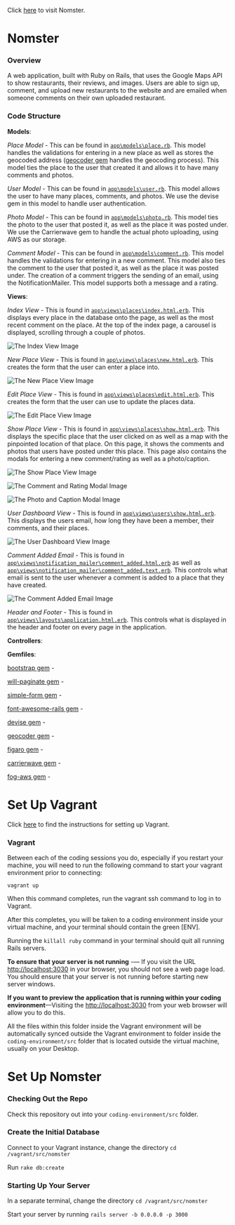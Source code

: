 Click [here](https://nomster-zoe-kramer.herokuapp.com/) to visit Nomster.

# Nomster

### Overview

A web application, built with Ruby on Rails, that uses the Google Maps API to show restaurants, their reviews, and images. Users are able to sign up, comment, and upload new restaurants to the website and are emailed when someone comments on their own uploaded restaurant. 

### Code Structure

**Models**:

*Place Model* - This can be found in [`app\models\place.rb`](https://github.com/ZoeBKramer/nomster/blob/master/app/models/place.rb). This model handles the validations for entering in a new place as well as stores the geocoded address ([geocoder gem](https://github.com/alexreisner/geocoder) handles the geocoding process). This model ties the place to the user that created it and allows it to have many comments and photos.  

*User Model* - This can be found in [`app\models\user.rb`](https://github.com/ZoeBKramer/nomster/blob/master/app/models/user.rb). This model allows the user to have many places, comments, and photos. We use the devise gem in this model to handle user authentication. 

*Photo Model* - This can be found in [`app\models\photo.rb`](https://github.com/ZoeBKramer/nomster/blob/master/app/models/photo.rb). This model ties the photo to the user that posted it, as well as the place it was posted under. We use the Carrierwave gem to handle the actual photo uploading, using AWS as our storage. 

*Comment Model* - This can be found in [`app\models\comment.rb`](https://github.com/ZoeBKramer/nomster/blob/master/app/models/comment.rb). This model handles the validations for entering in a new comment. This model also ties the comment to the user that posted it, as well as the place it was posted under. The creation of a comment triggers the sending of an email, using the NotificationMailer. This model supports both a message and a rating.  

**Views**:

*Index View* - This is found in [`app\views\places\index.html.erb`](https://github.com/ZoeBKramer/nomster/blob/master/app/views/places/index.html.erb). This displays every place in the database onto the page, as well as the most recent comment on the place. At the top of the index page, a carousel is displayed, scrolling through a couple of photos. 

![The Index View Image](https://raw.githubusercontent.com/ZoeBKramer/nomster/master/app/assets/images/Nomster/Nomster.png)

*New Place View* - This is found in [`app\views\places\new.html.erb`](https://github.com/ZoeBKramer/nomster/blob/master/app/views/places/new.html.erb). This creates the form that the user can enter a place into. 

![The New Place View Image](https://raw.githubusercontent.com/ZoeBKramer/nomster/master/app/assets/images/Nomster/NewPlace.png)

*Edit Place View* - This is found in [`app\views\places\edit.html.erb`](https://github.com/ZoeBKramer/nomster/blob/master/app/views/places/edit.html.erb). This creates the form that the user can use to update the places data. 

![The Edit Place View Image](https://raw.githubusercontent.com/ZoeBKramer/nomster/master/app/assets/images/Nomster/EditPlace.png)

*Show Place View* - This is found in [`app\views\places\show.html.erb`](https://github.com/ZoeBKramer/nomster/blob/master/app/views/places/show.html.erb). This displays the specific place that the user clicked on as well as a map with the pinpointed location of that place. On this page, it shows the comments and photos that users have posted under this place. This page also contains the modals for entering a new comment/rating as well as a photo/caption. 

![The Show Place View Image](https://raw.githubusercontent.com/ZoeBKramer/nomster/master/app/assets/images/Nomster/Place.png)

![The Comment and Rating Modal Image](https://raw.githubusercontent.com/ZoeBKramer/nomster/master/app/assets/images/Nomster/Comment.png)

![The Photo and Caption Modal Image](https://raw.githubusercontent.com/ZoeBKramer/nomster/master/app/assets/images/Nomster/Photo.png)

*User Dashboard View* - This is found in [`app\views\users\show.html.erb`](https://github.com/ZoeBKramer/nomster/blob/master/app/views/users/show.html.erb). This displays the users email, how long they have been a member, their comments, and their places. 

![The User Dashboard View Image](https://raw.githubusercontent.com/ZoeBKramer/nomster/master/app/assets/images/Nomster/UserShow.png)

*Comment Added Email* - This is found in [`app\views\notification_mailer\comment_added.html.erb`](https://github.com/ZoeBKramer/nomster/blob/master/app/views/notification_mailer/comment_added.html.erb) as well as [`app\views\notification_mailer\comment_added.text.erb`](https://github.com/ZoeBKramer/nomster/blob/master/app/views/notification_mailer/comment_added.text.erb). This controls what email is sent to the user whenever a comment is added to a place that they have created. 

![The Comment Added Email Image](https://raw.githubusercontent.com/ZoeBKramer/nomster/master/app/assets/images/Nomster/CommentAddedEmail.png)

*Header and Footer* - This is found in [`app\views\layouts\application.html.erb`](https://github.com/ZoeBKramer/nomster/blob/master/app/views/layouts/application.html.erb). This controls what is displayed in the header and footer on every page in the application.

**Controllers**:

**Gemfiles**:

[bootstrap gem]() -

[will-paginate gem]() -

[simple-form gem]() -

[font-awesome-rails gem]() -

[devise gem]() -

[geocoder gem]() -

[figaro gem]() - 

[carrierwave gem]() -

[fog-aws gem]() -

# Set Up Vagrant

Click [here](https://github.com/university-bootcamp/coding-environment/blob/master/windows-vagrant.md) to find the instructions for setting up Vagrant.

### Vagrant

Between each of the coding sessions you do, especially if you restart your machine, you will need to run the following command to start your vagrant environment prior to connecting:

`vagrant up`

When this command completes, run the vagrant ssh command to log in to Vagrant.

After this completes, you will be taken to a coding environment inside your virtual machine, and your terminal should contain the green [ENV].

Running the `killall ruby` command in your terminal should quit all running Rails servers.

**To ensure that your server is not running** -— If you visit the URL [http://localhost:3030](http://localhost:3030) in your browser, you should not see a web page load. You should ensure that your server is not running before starting new server windows.

**If you want to preview the application that is running within your coding environment**—Visiting the [http://localhost:3030](http://localhost:3030) from your web browser will allow you to do this.

All the files within this folder inside the Vagrant environment will be automatically synced outside the Vagrant environment to folder inside the `coding-environment/src` folder that is located outside the virtual machine, usually on your Desktop.

# Set Up Nomster

### Checking Out the Repo

Check this repository out into your `coding-environment/src` folder. 

### Create the Initial Database

Connect to your Vagrant instance, change the directory `cd /vagrant/src/nomster`

Run `rake db:create`

### Starting Up Your Server

In a separate terminal, change the directory `cd /vagrant/src/nomster`

Start your server by running `rails server -b 0.0.0.0 -p 3000`


